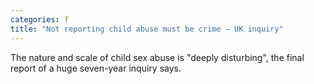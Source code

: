 ```yaml
---
categories: f
title: "Not reporting child abuse must be crime – UK inquiry"
---
```

The nature and scale of child sex abuse is "deeply disturbing", the final report of a huge seven-year inquiry says.